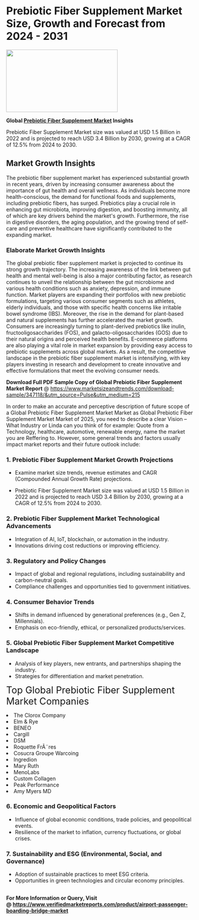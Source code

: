 <H1>Prebiotic Fiber Supplement Market Size, Growth and Forecast from 2024 - 2031</H1><img class="aligncenter size-medium wp-image-584254" src="https://thirdeyenews.in/wp-content/uploads/2024/09/Global-Market-Research-300x168.jpeg" alt="" width="300" height="168" /><p><strong>Global&nbsp;<a href="https://www.marketsizeandtrends.com/download-sample/347118/&amp;utm_source=Pulse&amp;utm_medium=215">Prebiotic Fiber Supplement Market</a> Insights</strong></p><p>Prebiotic Fiber Supplement Market size was valued at USD 1.5 Billion in 2022 and is projected to reach USD 3.4 Billion by 2030, growing at a CAGR of 12.5% from 2024 to 2030.</p><p><h2>Market Growth Insights</h2> The prebiotic fiber supplement market has experienced substantial growth in recent years, driven by increasing consumer awareness about the importance of gut health and overall wellness. As individuals become more health-conscious, the demand for functional foods and supplements, including prebiotic fibers, has surged. Prebiotics play a crucial role in enhancing gut microbiota, improving digestion, and boosting immunity, all of which are key drivers behind the market's growth. Furthermore, the rise in digestive disorders, the aging population, and the growing trend of self-care and preventive healthcare have significantly contributed to the expanding market. <h3>Elaborate Market Growth Insights</h3> The global prebiotic fiber supplement market is projected to continue its strong growth trajectory. The increasing awareness of the link between gut health and mental well-being is also a major contributing factor, as research continues to unveil the relationship between the gut microbiome and various health conditions such as anxiety, depression, and immune function. Market players are expanding their portfolios with new prebiotic formulations, targeting various consumer segments such as athletes, elderly individuals, and those with specific health concerns like irritable bowel syndrome (IBS). Moreover, the rise in the demand for plant-based and natural supplements has further accelerated the market growth. Consumers are increasingly turning to plant-derived prebiotics like inulin, fructooligosaccharides (FOS), and galacto-oligosaccharides (GOS) due to their natural origins and perceived health benefits. E-commerce platforms are also playing a vital role in market expansion by providing easy access to prebiotic supplements across global markets. As a result, the competitive landscape in the prebiotic fiber supplement market is intensifying, with key players investing in research and development to create innovative and effective formulations that meet the evolving consumer needs. </p><p><span class=""><strong>Download Full PDF Sample Copy of Global Prebiotic Fiber Supplement Market Report</strong> @ <a href="https://www.marketsizeandtrends.com/download-sample/347118/&amp;utm_source=Pulse&amp;utm_medium=215" target="_blank">https://www.marketsizeandtrends.com/download-sample/347118/&amp;utm_source=Pulse&amp;utm_medium=215</a></span></p><p>In order to make an accurate and perceptive description of future scope of a Global&nbsp;Prebiotic Fiber Supplement Market Market as Global&nbsp;Prebiotic Fiber Supplement Market Market of 2025, you need to describe a clear Vision &ndash; What Industry or Linda can you think of for example: Quote from a Technology, healthcare, automotive, renewable energy, name the market you are Reffering to. However, some general trends and factors usually impact market reports and their future outlook include:</p><h3>1.&nbsp;<strong>Prebiotic Fiber Supplement Market Growth Projections</strong></h3><ul><li>Examine market size trends, revenue estimates and CAGR (Compounded Annual Growth Rate) projections.</li><li><p>Prebiotic Fiber Supplement Market size was valued at USD 1.5 Billion in 2022 and is projected to reach USD 3.4 Billion by 2030, growing at a CAGR of 12.5% from 2024 to 2030.</p></li></ul><h3>2.&nbsp;<strong>Prebiotic Fiber Supplement Market Technological Advancements</strong></h3><ul><li>Integration of AI, IoT, blockchain, or automation in the industry.</li><li>Innovations driving cost reductions or improving efficiency.</li></ul><h3>3.&nbsp;<strong>Regulatory and Policy Changes</strong></h3><ul><li>Impact of global and regional regulations, including sustainability and carbon-neutral goals.</li><li>Compliance challenges and opportunities tied to government initiatives.</li></ul><h3>4.&nbsp;<strong>Consumer Behavior Trends</strong></h3><ul><li>Shifts in demand influenced by generational preferences (e.g., Gen Z, Millennials).</li><li>Emphasis on eco-friendly, ethical, or personalized products/services.</li></ul><h3>5.&nbsp;<strong>Global Prebiotic Fiber Supplement Market Competitive Landscape</strong></h3><ul><li>Analysis of key players, new entrants, and partnerships shaping the industry.</li><li>Strategies for differentiation and market penetration.</li></ul><p data-pm-slice="1 1 []"><span style="color: inherit; font-family: inherit; font-size: 25px;">Top Global Prebiotic Fiber Supplement Market Companies</span></p><div class="" data-test-id=""><p><li>The Clorox Company</li><li> Elm & Rye</li><li> BENEO</li><li> Cargill</li><li> DSM</li><li> Roquette FrÃ¨res</li><li> Cosucra Groupe Warcoing</li><li> Ingredion</li><li> Mary Ruth</li><li> MenoLabs</li><li> Custom Collagen</li><li> Peak Performance</li><li> Amy Myers MD</li></p></div><h3>6.&nbsp;<strong>Economic and Geopolitical Factors</strong></h3><ul><li>Influence of global economic conditions, trade policies, and geopolitical events.</li><li>Resilience of the market to inflation, currency fluctuations, or global crises.</li></ul><h3>7.&nbsp;<strong>Sustainability and ESG (Environmental, Social, and Governance)</strong></h3><ul><li>Adoption of sustainable practices to meet ESG criteria.</li><li>Opportunities in green technologies and circular economy principles.</li></ul><h2><strong style="font-size: 14px;">For More Information or Query, Visit @&nbsp;</strong><a style="background-color: #ffffff; font-size: 14px;" href="https://www.marketsizeandtrends.com/report/prebiotic-fiber-supplement-market/" target="_blank">https://www.verifiedmarketreports.com/product/airport-passenger-boarding-bridge-market</a></h2>
